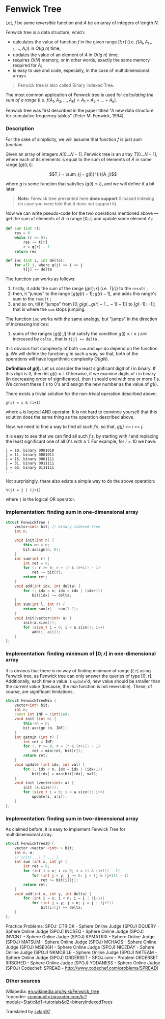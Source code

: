 <!--?title Fenwick Tree -->

# Fenwick Tree

Let, $f$ be some _reversible_ function and $A$ be an array of integers of length $N$.

Fenwick tree is a data structure, which:

* calculates the value of function $f$ in the given range $[l; r]$ (i.e. $f(A_l, A_{l+1}, \dots, A_r)$) in $O(lg\ n)$ time;
* updates the value of an element of $A$ in $O(lg\ n)$ time;
* requires $O(N)$ memory, or in other words, exactly the same memory required for $A$;
* is easy to use and code, especially, in the case of multidimensional arrays.

> Fenwick tree is also called Binary Indexed Tree.

The most common application of Fenwick tree is used for _calculating the sum of a range_ (i.e. $f(A_1, A_2, \dots, A_k) = A_1 + A_2 + \dots + A_k$).

Fenwick tree was first described in the paper titled "A new data structure for cumulative frequency tables" (Peter M. Fenwick, 1994).

### Description

For the sake of simplicity, we will assume that function $f$ is just *sum function*.

Given an array of integers $A[0 \dots N-1]$. Fenwick tree is an array $T[0 \dots N-1]$, where each of its elements is equal to the sum of elements of $A$ in some range $[g(i); i]$:

$$T_i = \sum_{j = g(i)}^{i}{A_j}$$

where $g$ is some function that satisfies $(g(i) \le i)$, and we will define it a bit later.

> **Note:** Fenwick tree presented here **does support** 0-based indexing (in case you were told that it does not support it).

Now we can write pseudo-code for the two operations mentioned above &mdash; get the sum of elements of $A$ in range $[0; r]$ and update some element $A_i$:

```python
def sum (int r):
    res = 0
    while (r >= 0):
        res += t[r]
        r = g(r) - 1
    return res

def inc (int i, int delta):
    for all j, where g(j) <= i <= j
        t[j] += delta
```

The function `sum` works as follows:

1. firstly, it adds the sum of the range $[g(r); r]$ (i.e. $T[r]$) to the `result` ;
2. then, it "jumps" to the range $[g(g(r)-1); g(r)-1]$, and adds this range's sum to the `result` ;
3. and so on, till it "jumps" from $[0; g(g( \dots g(r)-1 \dots -1)-1)]$ to $[g(-1); -1]$; that is where the `sum` stops jumping.

The function `inc` works with the same analogy, but "jumps" in the direction of increasing indices:

1. sums of the ranges $[g(j); j]$ that satisfy the condition $g(j) \le i \le j$ are increased by `delta` , that is `t[j] += delta` .

It is obvious that complexity of both `sum` and `upd` do depend on the function $g$. We will define the function $g$ in such a way, so that, both of the operations will have logarithmic complexity $O(lg N)$.

**Definition of $g(i)$.** Let us consider the least significant digit of $i$ in binary. If this digit is $0$, then let $g(i) = i$. Otherwise, if we examine digits of $i$ in binary (in decreasing order of significance), then $i$ should end with one or more $1$'s. We convert these $1$'s to $0$'s and assign the new number as the value of $g(i)$.

There exists a trivial solution for the non-trivial operation described above:

```
g(i) = i & (i+1)
```

where `&` is logical AND operator. It is not hard to convince yourself that this solution does the same thing as the operation described above.

Now, we need to find a way to find all such $j$'s, so that, *g(j) <= i <= j*.

It is easy to see that we can find all such $j$'s, by starting with $i$ and replacing the least significant one of all $0$'s with a $1$. For example, for $i = 10$ we have:

```
j = 10, binary 0001010
j = 11, binary 0001011
j = 15, binary 0001111
j = 31, binary 0011111
j = 63, binary 0111111
...
```

Not surprisingly, there also exists a simple way to do the above operation:

```
h(j) = j | (j+1)
```

where `|` is the logical OR operator.

### Implementation: finding sum in one-dimensional array

```cpp
struct FenwickTree {
    vector<int> bit; // binary indexed tree
    int n;

    void init(int n) {
        this->n = n;
        bit.assign(n, 0);
    }
    int sum(int r) {
        int ret = 0;
        for (; r >= 0; r = (r & (r+1)) - 1)
            ret += bit[r];
        return ret;
    }
    void add(int idx, int delta) {
        for (; idx < n; idx = idx | (idx+1))
            bit[idx] += delta;
    }
    int sum(int l, int r) {
        return sum(r) - sum(l-1);
    }
    void init(vector<int> a) {
        init(a.size());
        for (size_t i = 0; i < a.size(); i++)
            add(i, a[i]);
    }
};
```

### Implementation: finding minimum of $[0; r]$ in one-dimensional array

It is obvious that there is no way of finding minimum of range $[l; r]$ using Fenwick tree, as Fenwick tree can only answer the queries of type [0; r]. Additionally, each time a value is `update`'d, new value should be smaller than the current value (because, the $min$ function is not reversible). These, of course, are significant limitations.

```cpp
struct FenwickTreeMin {
    vector<int> bit;
    int n;
    const int INF = (int)1e9;
    void init (int n) {
        this->n = n;
        bit.assign (n, INF);
    }
    int getmin (int r) {
        int ret = INF;
        for (; r >= 0; r = (r & (r+1)) - 1)
            ret = min(ret, bit[r]);
        return ret;
    }
    void update (int idx, int val) {
        for (; idx < n; idx = idx | (idx+1))
            bit[idx] = min(bit[idx], val);
    }
    void init (vector<int> a) {
        init (a.size());
        for (size_t i = 0; i < a.size(); i++)
            update(i, a[i]);
    }
};
```

### Implementation: finding sum in two-dimensional array

As claimed before, it is easy to implement Fenwick Tree for multidimensional array.

```cpp
struct FenwickTree2D {
    vector <vector <int> > bit;
    int n, m;
    // init(...) { ... }
    int sum (int x, int y) {
        int ret = 0;
        for (int i = x; i >= 0; i = (i & (i+1)) - 1)
            for (int j = y; j >= 0; j = (j & (j+1)) - 1)
                ret += bit[i][j];
        return ret;
    }
    void add(int x, int y, int delta) {
        for (int i = x; i < n; i = i | (i+1))
            for (int j = y; j < m; j = j | (j+1))
                bit[i][j] += delta;
    }
};
```
Practice Problems:
SPOJ:
    CTRICK - Sphere Online Judge (SPOJ)
    DQUERY - Sphere Online Judge (SPOJ)
    INCSEQ - Sphere Online Judge (SPOJ)
    INVCNT - Sphere Online Judge (SPOJ)
    KPMATRIX - Sphere Online Judge (SPOJ)
    MATSUM - Sphere Online Judge (SPOJ)
    MCHAOS - Sphere Online Judge (SPOJ)
    MSE06H - Sphere Online Judge (SPOJ)
    NICEDAY - Sphere Online Judge (SPOJ)
    NKMOBILE - Sphere Online Judge (SPOJ)
    NKTEAM -  Sphere Online Judge (SPOJ)
    ORDERSET - SPOJ.com - Problem ORDERSET
    RRSCHED - Sphere Online Judge (SPOJ)
    YODANESS - Sphere Online Judge (SPOJ)
Codechef:
    SPREAD - http://www.codechef.com/problems/SPREAD)
    

### Other sources

Wikipedia: [en.wikipedia.org/wiki/Fenwick_tree](http://en.wikipedia.org/wiki/Fenwick_tree)  
Topcoder: [community.topcoder.com/tc?module=Static&d1=tutorials&d2=binaryIndexedTrees](http://community.topcoder.com/tc?module=Static&d1=tutorials&d2=binaryIndexedTrees)


Translated by [sylap97](http://codeforces.com/profile/sylap97)
